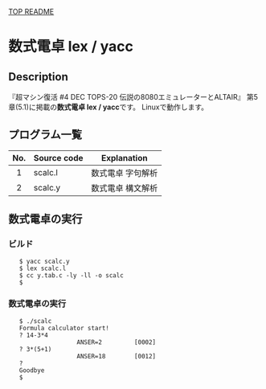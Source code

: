 [TOP README](../README-ja.md)

# 数式電卓 lex / yacc

## Description

『超マシン復活 #4 DEC TOPS-20 伝説の8080エミュレーターとALTAIR』
第5章(5.1)に掲載の**数式電卓 lex / yacc**です。
Linuxで動作します。

## プログラム一覧

| No. | Source code | Explanation                            |
|:---:| ----------- | -------------------------------------- |
|  1  | scalc.l     | 数式電卓 字句解析                      |
|  2  | scalc.y     | 数式電卓 構文解析                      |


## 数式電卓の実行

### ビルド

```
   $ yacc scalc.y
   $ lex scalc.l
   $ cc y.tab.c -ly -ll -o scalc
   $
```

### 数式電卓の実行

```
   $ ./scalc
   Formula calculator start!
   ? 14-3*4
                   ANSER=2         [0002]
   ? 3*(5+1)
                   ANSER=18        [0012]
   ?
   Goodbye
   $
```

